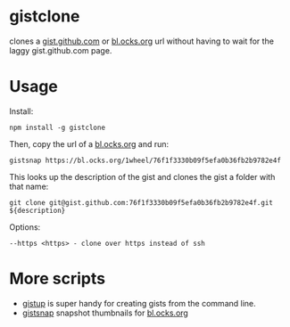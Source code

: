 # gistclone

clones a [gist.github.com](https://gist.github.com) or [bl.ocks.org](https://bl.ocks.org) url without having to wait for the laggy gist.github.com page. 

# Usage 

Install:

    npm install -g gistclone

Then, copy the url of a [bl.ocks.org](http://bl.ocks.org/)  and run: 

    gistsnap https://bl.ocks.org/1wheel/76f1f3330b09f5efa0b36fb2b9782e4f

This looks up the description of the gist and clones the gist a folder with that name:  

    git clone git@gist.github.com:76f1f3330b09f5efa0b36fb2b9782e4f.git ${description}

Options: 

    --https <https> - clone over https instead of ssh

# More scripts

- [gistup](https://github.com/mbostock/gistup) is super handy for creating gists from the command line. 
- [gistsnap](https://github.com/1wheel/gistsnap) snapshot thumbnails for [bl.ocks.org](http://bl.ocks.org/)


